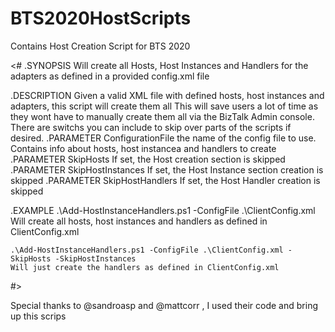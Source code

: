 # BTS2020HostScripts
Contains Host Creation Script for BTS 2020 

<# 
.SYNOPSIS 
    Will create all Hosts, Host Instances and Handlers for the adapters as defined in a provided config.xml file
    
.DESCRIPTION 
    Given a valid XML file with defined hosts, host instances and adapters, this script will create them all
    This will save users a lot of time as they wont have to manually create them all via the BizTalk 
    Admin console.
    There are switchs you can include to skip over parts of the scripts if desired.
.PARAMETER ConfigurationFile 
   the name of the config file to use. Contains info about hosts, host instancea and handlers to create  
.PARAMETER SkipHosts 
   If set, the Host creation section is skipped
.PARAMETER SkipHostInstances 
   If set, the Host Instance section creation is skipped
.PARAMETER SkipHostHandlers 
   If set, the Host Handler creation is skipped
     
.EXAMPLE 
    .\Add-HostInstanceHandlers.ps1 -ConfigFile .\ClientConfig.xml
    Will create all hosts, host instances and handlers as defined in ClientConfig.xml
    
    .\Add-HostInstanceHandlers.ps1 -ConfigFile .\ClientConfig.xml -SkipHosts -SkipHostInstances
    Will just create the handlers as defined in ClientConfig.xml
#> 

Special thanks to @sandroasp and @mattcorr , I used their code and bring up this scrips 
